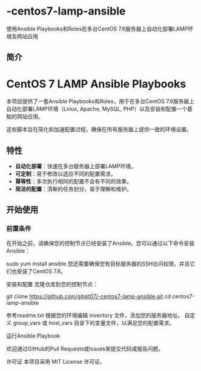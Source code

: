 # -centos7-lamp-ansible
 使用Ansible Playbooks和Roles在多台CentOS 7.6服务器上自动化部署LAMP环境及网站应用

## 简介
# CentOS 7 LAMP Ansible Playbooks

本项目提供了一套Ansible Playbooks和Roles，用于在多台CentOS 7.6服务器上自动化部署LAMP环境（Linux, Apache, MySQL, PHP）以及安装和配置一个基础的网站应用。

这些脚本旨在简化和加速配置过程，确保在所有服务器上提供一致的环境设置。

## 特性

- **自动化部署**：快速在多台服务器上部署LAMP环境。
- **可定制**：易于修改以适应不同的配置需求。
- **幂等性**：多次执行相同的配置不会有不同的效果。
- **简洁的配置**：清晰的任务划分，易于理解和维护。

## 开始使用

### 前置条件

在开始之前，请确保您的控制节点已经安装了Ansible。您可以通过以下命令安装Ansible：


sudo yum install ansible
您还需要确保您有目标服务器的SSH访问权限，并且它们也安装了CentOS 7.6。

安装和配置
克隆仓库到您的控制节点：

git clone https://github.com/gitgit07/-centos7-lamp-ansible.git
cd centos7-lamp-ansible

参考readme.txt
根据您的环境编辑 inventory 文件，添加您的服务器地址。
自定义 group_vars 或 host_vars 目录下的变量文件，以满足您的配置需求。

运行Ansible Playbook



欢迎通过GitHub的Pull Requests或Issues来提交代码或报告问题。

许可证
本项目采用 MIT License 许可证。

